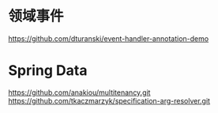 # 领域事件
https://github.com/dturanski/event-handler-annotation-demo

# Spring Data
https://github.com/anakiou/multitenancy.git <br>
https://github.com/tkaczmarzyk/specification-arg-resolver.git
